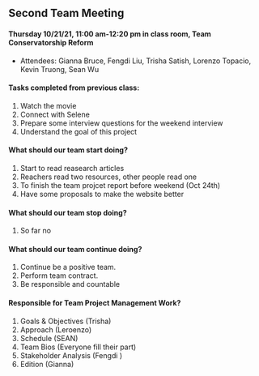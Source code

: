 ## Second Team Meeting

#### Thursday 10/21/21, 11:00 am-12:20 pm in class room, Team Conservatorship Reform    
  - Attendees: Gianna Bruce, Fengdi Liu, Trisha Satish, Lorenzo Topacio, Kevin Truong, Sean Wu

#### Tasks completed from previous class: 
   1. Watch the movie
   2. Connect with Selene
   3. Prepare some interview questions for the weekend interview
   4. Understand the goal of this project
 
#### What should our team start doing?
   1. Start to read reasearch articles 
   2. Reachers read two resources, other people read one
   3. To finish the team projcet report before weekend (Oct 24th)
   4. Have some proposals to make the website better
   

#### What should our team stop doing?
   1. So far no

#### What should our team continue doing?
   1. Continue be a positive team.  
   2. Perform team contract. 
   3. Be responsible and countable
   
#### Responsible for Team Project Management Work?
   1. Goals & Objectives (Trisha)
   2. Approach (Leroenzo)
   3. Schedule (SEAN)
   4. Team Bios (Everyone fill their part)
   5. Stakeholder Analysis (Fengdi )
   6. Edition (Gianna)
